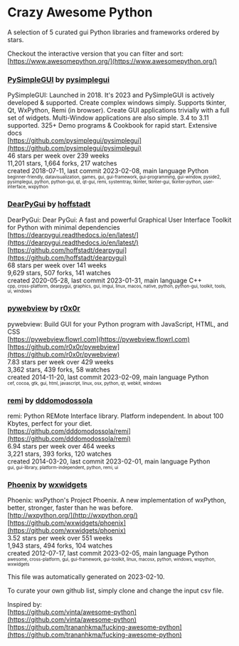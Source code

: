 # Crazy Awesome Python
A selection of 5 curated gui Python libraries and frameworks ordered by stars.  

Checkout the interactive version that you can filter and sort: 
[https://www.awesomepython.org/](https://www.awesomepython.org/)  


### [PySimpleGUI](https://github.com/pysimplegui/pysimplegui) by [pysimplegui](https://github.com/pysimplegui)  
PySimpleGUI: Launched in 2018. It's 2023 and PySimpleGUI is actively developed & supported. Create complex windows simply. Supports tkinter, Qt, WxPython, Remi (in browser). Create GUI applications trivially with a full set of widgets. Multi-Window applications are also simple. 3.4 to 3.11 supported. 325+ Demo programs & Cookbook for rapid start. Extensive docs  
[https://github.com/pysimplegui/pysimplegui](https://github.com/pysimplegui/pysimplegui)  
46 stars per week over 239 weeks  
11,201 stars, 1,664 forks, 217 watches  
created 2018-07-11, last commit 2023-02-08, main language Python  
<sub><sup>beginner-friendly, datavisualization, games, gui, gui-framework, gui-programming, gui-window, pyside2, pysimplegui, python, python-gui, qt, qt-gui, remi, systemtray, tkinter, tkinter-gui, tkinter-python, user-interface, wxpython</sup></sub>


### [DearPyGui](https://github.com/hoffstadt/dearpygui) by [hoffstadt](https://github.com/hoffstadt)  
DearPyGui: Dear PyGui: A fast and powerful Graphical User Interface Toolkit for Python with minimal dependencies  
[https://dearpygui.readthedocs.io/en/latest/](https://dearpygui.readthedocs.io/en/latest/)  
[https://github.com/hoffstadt/dearpygui](https://github.com/hoffstadt/dearpygui)  
68 stars per week over 141 weeks  
9,629 stars, 507 forks, 141 watches  
created 2020-05-28, last commit 2023-01-31, main language C++  
<sub><sup>cpp, cross-platform, dearpygui, graphics, gui, imgui, linux, macos, native, python, python-gui, toolkit, tools, ui, windows</sup></sub>


### [pywebview](https://github.com/r0x0r/pywebview) by [r0x0r](https://github.com/r0x0r)  
pywebview: Build GUI for your Python program with JavaScript, HTML, and CSS  
[https://pywebview.flowrl.com](https://pywebview.flowrl.com)  
[https://github.com/r0x0r/pywebview](https://github.com/r0x0r/pywebview)  
7.83 stars per week over 429 weeks  
3,362 stars, 439 forks, 58 watches  
created 2014-11-20, last commit 2023-02-09, main language Python  
<sub><sup>cef, cocoa, gtk, gui, html, javascript, linux, osx, python, qt, webkit, windows</sup></sub>


### [remi](https://github.com/dddomodossola/remi) by [dddomodossola](https://github.com/dddomodossola)  
remi: Python REMote Interface library. Platform independent. In about 100 Kbytes, perfect for your diet.  
[https://github.com/dddomodossola/remi](https://github.com/dddomodossola/remi)  
6.94 stars per week over 464 weeks  
3,221 stars, 393 forks, 120 watches  
created 2014-03-20, last commit 2023-02-01, main language Python  
<sub><sup>gui, gui-library, platform-independent, python, remi, ui</sup></sub>


### [Phoenix](https://github.com/wxwidgets/phoenix) by [wxwidgets](https://github.com/wxwidgets)  
Phoenix: wxPython's Project Phoenix.  A new implementation of wxPython, better, stronger, faster than he was before.  
[http://wxpython.org/](http://wxpython.org/)  
[https://github.com/wxwidgets/phoenix](https://github.com/wxwidgets/phoenix)  
3.52 stars per week over 551 weeks  
1,943 stars, 494 forks, 104 watches  
created 2012-07-17, last commit 2023-02-05, main language Python  
<sub><sup>awesome, cross-platform, gui, gui-framework, gui-toolkit, linux, macosx, python, windows, wxpython, wxwidgets</sup></sub>


This file was automatically generated on 2023-02-10.  

To curate your own github list, simply clone and change the input csv file.  

Inspired by:  
[https://github.com/vinta/awesome-python](https://github.com/vinta/awesome-python)  
[https://github.com/trananhkma/fucking-awesome-python](https://github.com/trananhkma/fucking-awesome-python)  